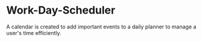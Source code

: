 # Work-Day-Scheduler

A calendar is created to add important events to a daily planner to manage a user's time efficiently.